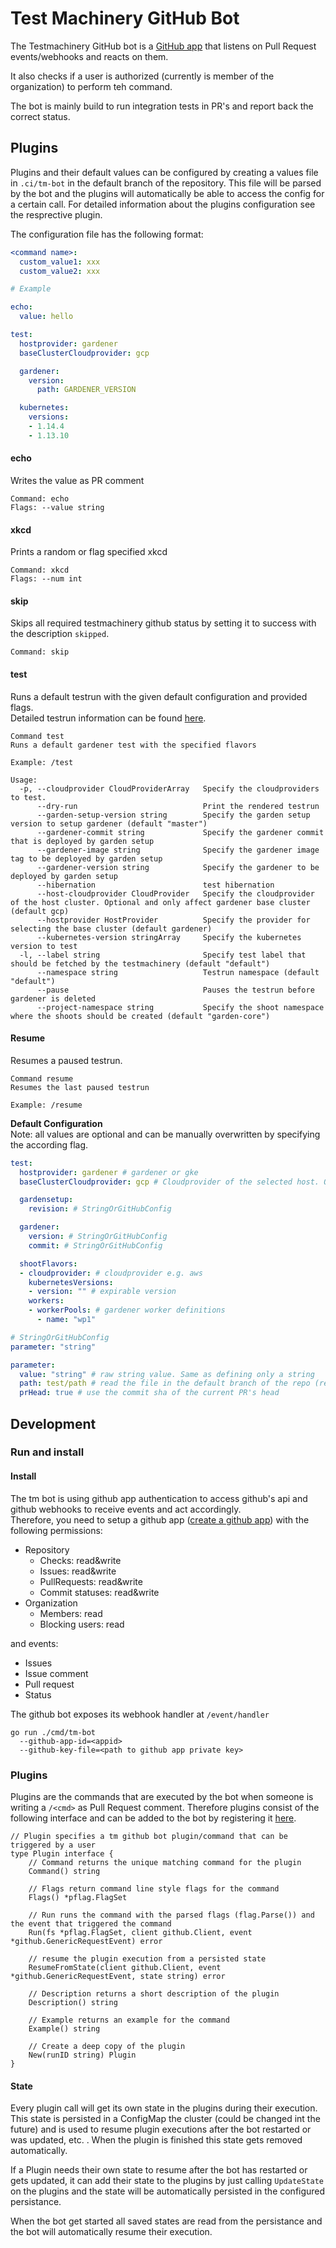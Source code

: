# Test Machinery GitHub Bot

The Testmachinery GitHub bot is a [GitHub app](https://developer.github.com/apps/about-apps/) that listens on Pull Request events/webhooks and reacts on them.

It also checks if a user is authorized (currently is member of the organization) to perform teh command.

The bot is mainly build to run integration tests in PR's and report back the correct status.

## Plugins

Plugins and their default values can be configured by creating a values file in `.ci/tm-bot` in the default branch of the repository.
This file will be parsed by the bot and the plugins will automatically be able to access the config for a certain call.
For detailed information about the plugins configuration see the resprective plugin.

The configuration file has the following format:
```yaml
<command name>:
  custom_value1: xxx
  custom_value2: xxx

# Example

echo:
  value: hello

test:
  hostprovider: gardener
  baseClusterCloudprovider: gcp

  gardener:
    version:
      path: GARDENER_VERSION

  kubernetes:
    versions:
    - 1.14.4
    - 1.13.10

```

#### echo
Writes the value as PR comment
```
Command: echo
Flags: --value string
```
#### xkcd
Prints a random or flag specified xkcd
```
Command: xkcd
Flags: --num int
```

#### skip
Skips all required testmachinery github status by setting it to success with the description `skipped`.
```
Command: skip
```

#### test
Runs a default testrun with the given default configuration and provided flags.<br>
Detailed testrun information can be found [here](../../docs/tests/gardener-default.md).
```
Command test
Runs a default gardener test with the specified flavors

Example: /test

Usage:
  -p, --cloudprovider CloudProviderArray   Specify the cloudproviders to test.
      --dry-run                            Print the rendered testrun
      --garden-setup-version string        Specify the garden setup version to setup gardener (default "master")
      --gardener-commit string             Specify the gardener commit that is deployed by garden setup
      --gardener-image string              Specify the gardener image tag to be deployed by garden setup
      --gardener-version string            Specify the gardener to be deployed by garden setup
      --hibernation                        test hibernation
      --host-cloudprovider CloudProvider   Specify the cloudprovider of the host cluster. Optional and only affect gardener base cluster (default gcp)
      --hostprovider HostProvider          Specify the provider for selecting the base cluster (default gardener)
      --kubernetes-version stringArray     Specify the kubernetes version to test
  -l, --label string                       Specify test label that should be fetched by the testmachinery (default "default")
      --namespace string                   Testrun namespace (default "default")
      --pause                              Pauses the testrun before gardener is deleted
      --project-namespace string           Specify the shoot namespace where the shoots should be created (default "garden-core")
```

#### Resume
Resumes a paused testrun.
```
Command resume
Resumes the last paused testrun

Example: /resume
```


**Default Configuration**<br>
Note: all values are optional and can be manually overwritten by specifying the according flag.
```yaml
test:
  hostprovider: gardener # gardener or gke
  baseClusterCloudprovider: gcp # Cloudprovider of the selected host. Only applicable for hostprovider gardener

  gardensetup:
    revision: # StringOrGitHubConfig

  gardener:
    version: # StringOrGitHubConfig
    commit: # StringOrGitHubConfig

  shootFlavors:
  - cloudprovider: # cloudprovider e.g. aws
    kubernetesVersions: 
    - version: "" # expirable version
    workers:
    - workerPools: # gardener worker definitions
      - name: "wp1" 
```

```yaml
# StringOrGitHubConfig
parameter: "string"

parameter:
  value: "string" # raw string value. Same as defining only a string
  path: test/path # read the file in the default branch of the repo (repo root will used to define the path) and return its content as a string
  prHead: true # use the commit sha of the current PR's head
```

## Development

### Run and install

#### Install
The tm bot is using github app authentication to access github's api and github webhooks to receive events and act accordingly.<br>
Therefore, you need to setup a github app ([create a github app](https://developer.github.com/apps/building-github-apps/creating-a-github-app/)) with the following permissions:
- Repository
  - Checks: read&write
  - Issues: read&write
  - PullRequests: read&write
  - Commit statuses: read&write
- Organization
  - Members: read
  - Blocking users: read

and events:
- Issues
- Issue comment
- Pull request
- Status

The github bot exposes its webhook handler at `/event/handler`
```
go run ./cmd/tm-bot
  --github-app-id=<appid>
  --github-key-file=<path to github app private key>
```

### Plugins

Plugins are the commands that are executed by the bot when someone is writing a `/<cmd>` as Pull Request comment.
Therefore plugins consist of the following interface and can be added to the bot by registering it [here](../../pkg/tm-bot/hok/handler.go).
```golang
// Plugin specifies a tm github bot plugin/command that can be triggered by a user
type Plugin interface {
	// Command returns the unique matching command for the plugin
	Command() string

	// Flags return command line style flags for the command
	Flags() *pflag.FlagSet

	// Run runs the command with the parsed flags (flag.Parse()) and the event that triggered the command
	Run(fs *pflag.FlagSet, client github.Client, event *github.GenericRequestEvent) error

	// resume the plugin execution from a persisted state
	ResumeFromState(client github.Client, event *github.GenericRequestEvent, state string) error

	// Description returns a short description of the plugin
	Description() string

	// Example returns an example for the command
	Example() string

	// Create a deep copy of the plugin
	New(runID string) Plugin
}
```

#### State
Every plugin call will get its own state in the plugins during their execution.
This state is persisted in a ConfigMap the cluster (could be changed int the future) and is used to resume plugin executions after the bot restarted or was updated, etc. .
When the plugin is finished this state gets removed automatically.

If a Plugin needs their own state to resume after the bot has restarted or gets updated, it can add their state to the plugins by just calling `UpdateState` on the plugins and the state will be automatically persisted in the configured persistance.

When the bot get started all saved states are read from the persistance and the bot will automatically resume their execution.

